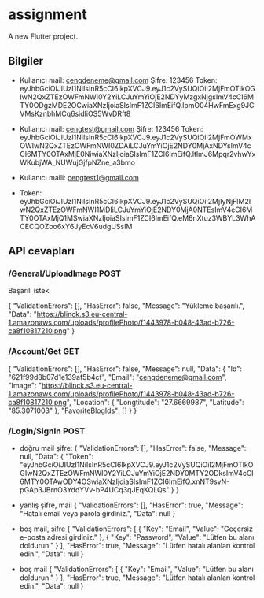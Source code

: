 # assignment

A new Flutter project.

## Bilgiler

- Kullanıcı mail: cengdeneme@gmail.com
Şifre: 123456
Token: eyJhbGciOiJIUzI1NiIsInR5cCI6IkpXVCJ9.eyJ1c2VySUQiOiI2MjFmOTlkOGIwN2QxZTEzOWFmNWI0Y2YiLCJuYmYiOjE2NDYyMzgxNjgsImV4cCI6MTY0ODgzMDE2OCwiaXNzIjoiaSIsImF1ZCI6ImEifQ.lpmO04HwFmExg9JCVMsKznbhMCq6sidIiOS5WvDRft8

- Kullanıcı mail: cengtest@gmail.com
Şifre: 123456
Token: eyJhbGciOiJIUzI1NiIsInR5cCI6IkpXVCJ9.eyJ1c2VySUQiOiI2MjFmOWMxOWIwN2QxZTEzOWFmNWI0ZDAiLCJuYmYiOjE2NDY0MjAxNDYsImV4cCI6MTY0OTAxMjE0NiwiaXNzIjoiaSIsImF1ZCI6ImEifQ.ltlmJ6Mpqr2vhwYxWKubjWA_NUWujGjfpNZne_a3bmo

- Kullanıcı maili: cengtest1@gmail.com
- Token: eyJhbGciOiJIUzI1NiIsInR5cCI6IkpXVCJ9.eyJ1c2VySUQiOiI2MjIyNjFlM2IwN2QxZTEzOWFmNWI1MDIiLCJuYmYiOjE2NDY0MjA0NTEsImV4cCI6MTY0OTAxMjQ1MSwiaXNzIjoiaSIsImF1ZCI6ImEifQ.eM6nXtuz3WBYL3WhACECQOZoo6xY6JyEcV6udgUSsIM

## API cevapları

### /General/UploadImage POST

Başarılı istek:

{
  "ValidationErrors": [],
  "HasError": false,
  "Message": "Yükleme başarılı.",
  "Data": "https://blinck.s3.eu-central-1.amazonaws.com/uploads/profilePhoto/f1443978-b048-43ad-b726-ca8f10817210.png"
}

### /Account/Get GET

{
  "ValidationErrors": [],
  "HasError": false,
  "Message": null,
  "Data": {
    "Id": "621f99d8b07d1e139af5b4cf",
    "Email": "cengdeneme@gmail.com",
    "Image": "https://blinck.s3.eu-central-1.amazonaws.com/uploads/profilePhoto/f1443978-b048-43ad-b726-ca8f10817210.png",
    "Location": {
      "Longtitude": "27.6669987",
      "Latitude": "85.3071003"
    },
    "FavoriteBlogIds": []
  }
}

### /LogIn/SignIn POST

- doğru mail şifre:
{
  "ValidationErrors": [],
  "HasError": false,
  "Message": null,
  "Data": {
    "Token": "eyJhbGciOiJIUzI1NiIsInR5cCI6IkpXVCJ9.eyJ1c2VySUQiOiI2MjFmOTlkOGIwN2QxZTEzOWFmNWI0Y2YiLCJuYmYiOjE2NDY0MTY2ODksImV4cCI6MTY0OTAwODY4OSwiaXNzIjoiaSIsImF1ZCI6ImEifQ.xnNT9svN-pGAp3JBrnO3YddYVv-bP4UCq3qJEqKQLQs"
  }
}

- yanlış şifre, mail
{
  "ValidationErrors": [],
  "HasError": true,
  "Message": "Hatalı email veya parola girdiniz.",
  "Data": null
}

- boş mail, şifre
{
  "ValidationErrors": [
    {
      "Key": "Email",
      "Value": "Geçersiz e-posta adresi girdiniz."
    },
    {
      "Key": "Password",
      "Value": "Lütfen bu alanı doldurun."
    }
  ],
  "HasError": true,
  "Message": "Lütfen hatalı alanları kontrol edin.",
  "Data": null
}

- boş mail
{
  "ValidationErrors": [
    {
      "Key": "Email",
      "Value": "Lütfen bu alanı doldurun."
    }
  ],
  "HasError": true,
  "Message": "Lütfen hatalı alanları kontrol edin.",
  "Data": null
}
